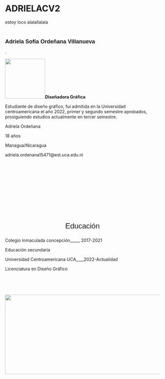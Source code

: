 # ADRIELACV2
estoy loco alalallalala
<!doctype html>
<html>
<head>
<meta charset="utf-8">
<title>WebDIV</title>
<link href="miestilo1.css" rel="stylesheet" type="text/css">
<link href="miestilo2.css" rel="stylesheet" type="text/css">
</head>

<body>
<div id="capa1">
  <p>&nbsp;</p>
  <p><strong style="font-family: Impact, Haettenschweiler, 'Franklin Gothic Bold', 'Arial Black', sans-serif; font-size: 18px;">Adriela Sofía Ordeñana Villanueva</strong></p>
</div>
<div id="capa2"></div>
<div id="capa3">.</div>
<div id="capa4">
  <p><img src="webDIV-copy/adriela circulo.png" alt="" width="130" height="130" id="imagen1"/><strong>Diseñadora Gráfica</strong> </p>
  <p> Estudiante de diseño gráfico, fui admitida en la Universidad centroamericana el año 2022, primer y segundo semestre aprobados, prosiguiendo estudios actualmente en tercer semestre.</p>
</div>
<div id="capa5">
  <p>Adriela Ordeñana</p>
  <p>18 años</p>
  <p>Managua/Nicaragua</p>
  <p>adriela.ordenana15471@est.uca.edu.ni </p>
</div>
<p>&nbsp;</p>
<p>&nbsp;</p>
<p>&nbsp;</p>
<p>&nbsp;</p>
<p>&nbsp;</p>
<p>&nbsp;</p>
<div id="capa6">
  <p style="font-size: 24px; text-align: center; font-family: Impact, Haettenschweiler, 'Franklin Gothic Bold', 'Arial Black', sans-serif;">Educación</p>
  <p>Colegio inmaculada concepción_____ 2017-2021</p>
  <p>Educación secundaria</p>
  <p>Universidad Centroamericana UCA____2022-Actualidad</p>
  <p>Licenciatura en Diseño Gráfico</p>
  <p>&nbsp;</p>
  <p>&nbsp;</p>
  <p><img src="Adriela habilidades.png" alt="" width="597" height="259" id="imagen2"/></p>
</div>
<p>&nbsp;</p>
<p>&nbsp;</p>
<p>&nbsp;</p>
<p>&nbsp;</p>
</body>
</html>

